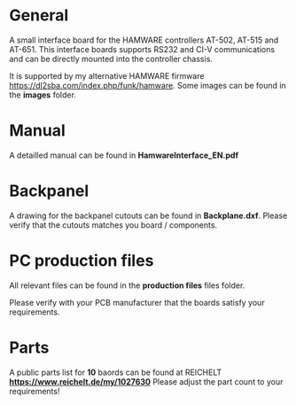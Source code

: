 # General
A small interface board for the HAMWARE controllers AT-502, AT-515 and AT-651. This interface boards supports RS232 and CI-V communications and can be directly mounted into the controller chassis.

It is supported by my alternative HAMWARE firmware https://dl2sba.com/index.php/funk/hamware.
Some images can be found in the **images** folder.

# Manual
A detailled manual can be found in **HamwareInterface_EN.pdf**

# Backpanel 
A drawing for the backpanel cutouts can be found in **Backplane.dxf**. Please verify that the cutouts matches you board / components.

# PC production files
All relevant files can be found in the **production files** files folder.

Please verify with your PCB manufacturer that the boards satisfy your requirements.

# Parts
A public parts list for **10** baords can be found at REICHELT **https://www.reichelt.de/my/1027630**
Please adjust the part count to your requirements!
